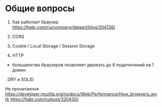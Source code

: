 # Общие вопросы

1. Как работает браузер
    https://habr.com/ru/company/dataart/blog/304138/
    
2. CORS

3. Cookie / Local Storage / Session Storage

4. HTTP
 - большенство браузеров позволяет держать до 6 подключений на 1 домен
 
 
. DRY и SOLID


Не прочитанное 
https://developer.mozilla.org/ru/docs/Web/Performance/How_browsers_work
    https://habr.com/ru/post/320430/
